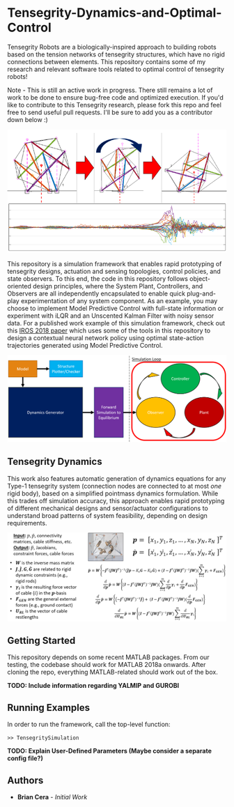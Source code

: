 # Tensegrity-Dynamics-and-Optimal-Control
Tensegrity Robots are a biologically-inspired approach to building robots based on the tension networks of tensegrity structures, which have no rigid connections between elements. This repository contains some of my research and relevant software tools related to optimal control of tensegrity robots!

Note - This is still an active work in progress. There still remains a lot of work to be done to ensure bug-free code and optimized execution. If you'd like to contribute to this Tensegrity research, please fork this repo and feel free to send useful pull requests. I'll be sure to add you as a contributor down below :)

![rolling tensegrity](/Images/rolling_tensegrity.png)

This repository is a simulation framework that enables rapid prototyping of tensegrity designs, actuation and sensing topologies, control policies, and state observers. To this end, the code in this repository follows object-oriented design principles, where the System Plant, Controllers, and Observers are all independently encapsulated to enable quick plug-and-play experimentation of any system component. As an example, you may choose to implement Model Predictive Control with full-state information or experiment with iLQR and an Unscented Kalman Filter with noisy sensor data. For a published work example of this simulation framework, check out this [IROS 2018 paper](https://ieeexplore.ieee.org/document/8594401) which uses some of the tools in this repository to design a contextual neural network policy using optimal state-action trajectories generated using Model Predictive Control.

![top-level design](/Images/System_Design.png)

## Tensegrity Dynamics

This work also features automatic generation of dynamics equations for any Type-1 tensegrity system (connection nodes are connected to at most *one* rigid body), based on a simplified pointmass dynamics formulation. While this trades off simulation accuracy, this approach enables rapid prototyping of different mechanical designs and sensor/actuator configurations to understand broad patterns of system feasibility, depending on design requirements. 

![dynamics](/Images/dynamics.png)

## Getting Started

This repository depends on some recent MATLAB packages. From our testing, the codebase should work for MATLAB 2018a onwards. After cloning the repo, everything MATLAB-related should work out of the box.

**TODO: Include information regarding YALMIP and GUROBI**

## Running Examples

In order to run the framework, call the top-level function:

```
>> TensegritySimulation
```

**TODO: Explain User-Defined Parameters (Maybe consider a separate config file?)**


## Authors
* **Brian Cera** - *Initial Work*

